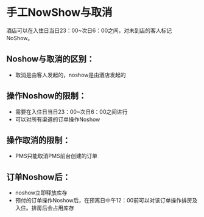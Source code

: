 # 手工NowShow与取消

酒店可以在入住日当日23：00~次日6：00之间，对未到店的客人标记NoShow。

## Noshow与取消的区别：

* 取消是由客人发起的，noshow是由酒店发起的

## 操作Noshow的限制：

* 需要在入住日当日23：00~次日6：00之间进行
* 可以对所有渠道的订单操作Noshow

## 操作取消的限制：

* PMS只能取消PMS前台创建的订单

## 订单Noshow后：

* noshow立即释放库存
* 预付的订单操作Noshow后，在预离日中午12：00前可以对该订单操作排房及入住。排房后会占用库存

